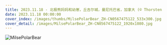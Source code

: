 ```yaml
---
title: 2023.11.18 - 北极熊妈妈和幼崽，丘吉尔城，曼尼托巴省，加拿大 (© Thorsten Milse/Getty Images)
date: 2023.11.18 00:00:00
cover_index: /images/thumbs/MilsePolarBear_ZH-CN0567475122_533x300.jpg
cover_detail: /images/MilsePolarBear_ZH-CN0567475122_1920x1080.jpg
---
```


![MilsePolarBear](/images/MilsePolarBear_ZH-CN0567475122_1920x1080.jpg)
